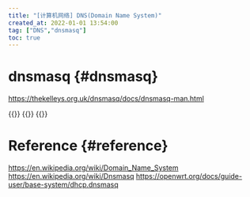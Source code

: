 ```yaml
---
title: "[计算机网络] DNS(Domain Name System)"
created_at: 2022-01-01 13:54:00
tag: ["DNS","dnsmasq"]
toc: true
---
```


# dnsmasq {#dnsmasq}
<https://thekelleys.org.uk/dnsmasq/docs/dnsmasq-man.html>

{{<highlight-file title="/etc/dnsmasq.conf" path="dnsmasq.conf" lang="ini">}}
{{<highlight-file title="/etc/dnsmasq.dhcp.hosts" path="dnsmasq.dhcp.hosts" lang="ini">}}
{{<highlight-file title="/etc/dnsmasq.dns.hosts" path="dnsmasq.dns.hosts" lang="ini">}}

# Reference {#reference}

<https://en.wikipedia.org/wiki/Domain_Name_System>
<https://en.wikipedia.org/wiki/Dnsmasq>
<https://openwrt.org/docs/guide-user/base-system/dhcp.dnsmasq>
